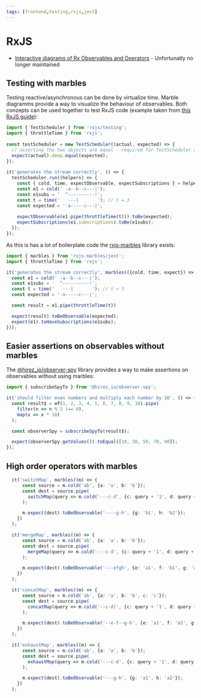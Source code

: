 ```yaml
---
tags: [frontend,testing,rxjs,jest]
---
```


# RxJS

- [Interactive diagrams of Rx Observables and Operators](https://rxmarbles.com) - Unfortunatly no longer maintained


## Testing with marbles

Testing reactive/asynchronous can be done by virtualize time. Marble diagramms provide a way to visualize the behaviour of observables.
Both conzepts can be used together to test RxJS code (example taken from [this RxJS guide](https://rxjs.dev/guide/testing/marble-testing)):

```js
import { TestScheduler } from 'rxjs/testing';
import { throttleTime } from 'rxjs';
 
const testScheduler = new TestScheduler((actual, expected) => {
  // asserting the two objects are equal - required for TestScheduler assertions to work via your test framework e.g. using chai.
  expect(actual).deep.equal(expected);
});
 
it('generates the stream correctly', () => {
  testScheduler.run((helpers) => {
    const { cold, time, expectObservable, expectSubscriptions } = helpers;
    const e1 = cold(' -a--b--c---|');
    const e1subs = '  ^----------!';
    const t = time('   ---|       '); // t = 3
    const expected = '-a-----c---|';
 
    expectObservable(e1.pipe(throttleTime(t))).toBe(expected);
    expectSubscriptions(e1.subscriptions).toBe(e1subs);
  });
});
```

As this is has a lot of boilerplate code the [rxjs-marbles](https://www.npmjs.com/package/rxjs-marbles) library exists:

```js
import { marbles } from 'rxjs-marbles/jest';
import { throttleTime } from 'rxjs';

it('generates the stream correctly', marbles(({cold, time, expect}) => {
  const e1 = cold(' -a--b--c---|');
  const e1subs = '  ^----------!';
  const t = time('   ---|       '); // t = 3
  const expected = '-a-----c---|';

  const result = e1.pipe(throttleTime(t))

  expect(result).toBeObservable(expected);
  expect(e1).toHaveSubscriptions(e1subs);
}));
```

## Easier assertions on observables without marbles

The [@hirez_io/observer-spy](https://www.npmjs.com/package/@hirez_io/observer-spy) library provides a way to make assertions on observables without using marbles:

```ts
import { subscribeSpyTo } from '@hirez_io/observer-spy';

it('should filter even numbers and multiply each number by 10', () => {
  const result$ = of(1, 2, 3, 4, 5, 6, 7, 8, 9, 10).pipe(
    filter(n => n % 2 !== 0),
    map(x => x * 10)
  );

  const observerSpy = subscribeSpyTo(result$);

  expect(observerSpy.getValues()).toEqual([10, 30, 50, 70, 90]);
});
```

## High order operators with marbles

```ts
  it('switchMap', marbles((m) => {
      const source = m.cold('ab', {a: 'a', b: 'b'});
      const dest = source.pipe(
        switchMap(query => m.cold('---c-d', {c: query + '1', d: query + '2'}))
      );

      m.expect(dest).toBeObservable('----g-h', {g: 'b1', h: 'b2'});
    })
  );

  it('mergeMap', marbles((m) => {
      const source = m.cold('ab', {a: 'a', b: 'b'});
      const dest = source.pipe(
        mergeMap(query => m.cold('---c-d', {c: query + '1', d: query + '2'}))
      );

      m.expect(dest).toBeObservable('---efgh', {e: 'a1', f: 'b1', g: 'a2', h: 'b2'});
    })
  );

  it('concatMap', marbles((m) => {
      const source = m.cold('ab', {a: 'a', b: 'b', c: 'c'});
      const dest = source.pipe(
        concatMap(query => m.cold('--c-d|', {c: query + '1', d: query + '2'}))
      );

      m.expect(dest).toBeObservable('--e-f--g-h', {e: 'a1', f: 'a2', g: 'b1', h: 'b2'});
    })
  );

  it('exhaustMap', marbles((m) => {
      const source = m.cold('ab', {a: 'a', b: 'b'});
      const dest = source.pipe(
        exhaustMap(query => m.cold('---c-d', {c: query + '1', d: query + '2'}))
      );

      m.expect(dest).toBeObservable('---g-h', {g: 'a1', h: 'a2'});
    })
  );
```

